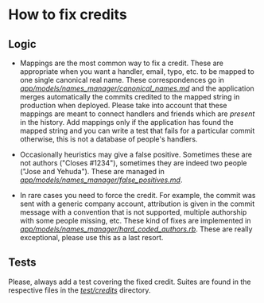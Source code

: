 # How to fix credits

## Logic

* Mappings are the most common way to fix a credit. These are appropriate when you want a handler, email, typo, etc. to be mapped to one single canonical real name. These correspondences go in [*app/models/names_manager/canonical_names.md*](../app/models/names_manager/canonical_names.md) and the application merges automatically the commits credited to the mapped string in production when deployed. Please take into account that these mappings are meant to connect handlers and friends which are *present* in the history. Add mappings only if the application has found the mapped string and you can write a test that fails for a particular commit otherwise, this is not a database of people's handlers.

* Occasionally heuristics may give a false positive. Sometimes these are not authors ("Closes #1234"), sometimes they are indeed two people ("Jose and Yehuda"). These are managed in [*app/models/names_manager/false_positives.md*](../app/models/names_manager/false_positives.md).

* In rare cases you need to force the credit. For example, the commit was sent with a generic company account, attribution is given in the commit message with a convention that is not supported, multiple authorship with some people missing, etc. These kind of fixes are implemented in [*app/models/names_manager/hard_coded_authors.rb*](../app/models/names_manager/hard_coded_authors.rb). These are really exceptional, please use this as a last resort.

## Tests

Please, always add a test covering the fixed credit. Suites are found in the respective files in the [*test/credits*](../test/credits) directory.
